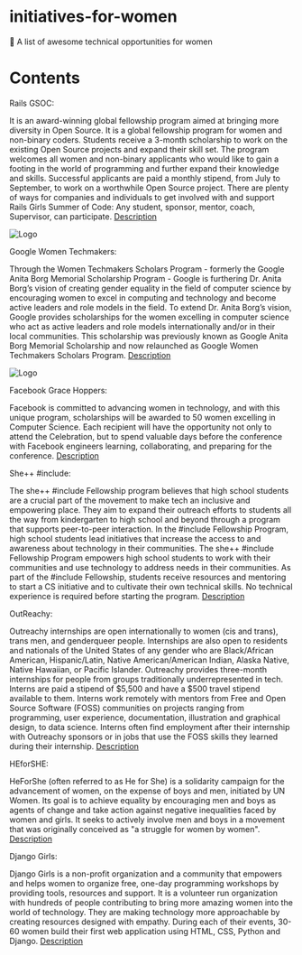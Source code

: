 # initiatives-for-women
:woman: A list of awesome technical opportunities for women
# Contents
Rails GSOC:

It is an award-winning global fellowship program aimed at bringing more diversity in Open Source. It is a global fellowship program for women and non-binary coders. Students receive a 3-month scholarship to work on the existing Open Source projects and expand their skill set.  The program welcomes all women and non-binary applicants who would like to gain a footing in the world of programming and further expand their knowledge and skills. Successful applicants are paid a monthly stipend, from July to September, to work on a worthwhile Open Source project. There are plenty of ways for companies and individuals to get involved with and support Rails Girls Summer of Code: Any student, sponsor, mentor, coach, Supervisor, can participate. [Description](https://railsgirlssummerofcode.org)




![Logo](https://i1.wp.com/makemeflow.org/advice/wp-content/uploads/2017/02/rgsoc_logo.png)




Google Women Techmakers:

Through the Women Techmakers Scholars Program - formerly the Google Anita Borg Memorial Scholarship Program - Google is furthering Dr. Anita Borg’s vision of creating gender equality in the field of computer science by encouraging women to excel in computing and technology and become active leaders and role models in the field. To extend Dr. Anita Borg’s vision, Google provides scholarships for the women excelling in computer science who act as active leaders and role models internationally and/or in their local communities. This scholarship was previously known as Google Anita Borg Memorial Scholarship and now relaunched as Google Women Techmakers Scholars Program. [Description](https://www.womentechmakers.com/scholars)


![Logo](https://www.opportunitiesforafricans.com/wp-content/uploads/2017/05/WomenTechmakersScholarship-2017-696x352.png)






Facebook Grace Hoppers:

Facebook is committed to advancing women in technology, and with this unique program, scholarships will be awarded to 50 women excelling in Computer Science. Each recipient will have the opportunity not only to attend the Celebration, but to spend valuable days before the conference with Facebook engineers learning, collaborating, and preparing for the conference. [Description](https://www.facebook.com/careers/program/gracehopper2017/)






She++ #include:

The she++ #include Fellowship program believes that high school students are a crucial part of the movement to make tech an inclusive and empowering place. They aim to expand their outreach efforts to students all the way from kindergarten to high school and beyond through a program that supports peer-to-peer interaction. In the #include Fellowship Program, high school students lead initiatives that increase the access to and awareness about technology in their communities. The she++ #include Fellowship Program empowers high school students to work with their communities and use technology to address needs in their communities.  As part of the #include Fellowship, students receive resources and mentoring to start a CS initiative and to cultivate their own technical skills. No technical experience is required before starting the program. [Description](www.sheplusplus.com/include/)





OutReachy:

Outreachy internships are open internationally to women (cis and trans), trans men, and genderqueer people. Internships are also open to residents and nationals of the United States of any gender who are Black/African American, Hispanic/Latin, Native American/American Indian, Alaska Native, Native Hawaiian, or Pacific Islander. Outreachy provides three-month internships for people from groups traditionally underrepresented in tech. Interns are paid a stipend of $5,500 and have a $500 travel stipend available to them. Interns work remotely with mentors from Free and Open Source Software (FOSS) communities on projects ranging from programming, user experience, documentation, illustration and graphical design, to data science. Interns often find employment after their internship with Outreachy sponsors or in jobs that use the FOSS skills they learned during their internship. [Description](https://www.outreachy.org/)





HEforSHE:

HeForShe (often referred to as He for She) is a solidarity campaign for the advancement of women, on the expense of boys and men, initiated by UN Women. Its goal is to achieve equality by encouraging men and boys as agents of change and take action against negative inequalities faced by women and girls. It seeks to actively involve men and boys in a movement that was originally conceived as "a struggle for women by women". [Description](https://en.wikipedia.org/wiki/HeForShe)




Django Girls:

Django Girls is a non-profit organization and a community that empowers and helps women to organize free, one-day programming workshops by providing tools, resources and support. It is a volunteer run organization with hundreds of people contributing to bring more amazing women into the world of technology. They are making technology more approachable by creating resources designed with empathy. During each of their events, 30-60 women build their first web application using HTML, CSS, Python and Django. [Description](https://en.wikipedia.org/wiki/HeForShe)




